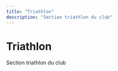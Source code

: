 ```yaml
---
title: "Triathlon"
description: "Section triathlon du club"
---
```


# Triathlon

Section triathlon du club
